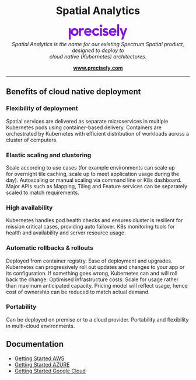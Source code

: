 <h1 align="center">Spatial Analytics</h1>

<p align="center">
  <img src="Precisely_Logo.png" alt="precisely-logo"/>
  <br>
  <i>Spatial Analytics is the name for our existing Spectrum Spatial product, designed to deploy to 
      <br>cloud native (Kubernetes) architectures.</i>
  <br>
</p>

<p align="center">
  <a href="https://www.precisely.com"><strong>www.precisely.com</strong></a>
  <br>
</p>
<hr>


## Benefits of cloud native deployment
### Flexibility of deployment
Spatial services are delivered as separate microservices in multiple Kubernetes pods using container-based delivery. Containers are orchestrated by Kubernetes with efficient distribution of workloads across a cluster of computers.

### Elastic scaling and clustering
Scale according to use cases (for example environments can scale up for overnight tile caching, scale up to meet application usage during the day). Autoscaling or manual scaling via command line or K8s dashboard. Major APIs such as Mapping, Tiling and Feature services can be separately scaled to match requirements.

### High availability
Kubernetes handles pod health checks and ensures cluster is resilient for mission critical cases, providing auto failover. K8s monitoring tools for health and availability and server resource usage.

### Automatic rollbacks & rollouts
Deployed from container registry. Ease of deployment and upgrades. Kubernetes can progressively roll out updates and changes to your app or its configuration. If something goes wrong, Kubernetes can and will roll back the change.
Optimised infrastructure costs: Scale for usage rather than maximum anticipated capacity. Pricing model will reflect usage, hence cost of ownership can be reduced to match actual demand.

### Portability
Can be deployed on premise or to a cloud provider. Portability and flexibility in multi-cloud environments.

## Documentation

- [Getting Started AWS](docs/getting-started/aws-eks/README.md)
- [Getting Started AZURE](docs/getting-started/azure-aks/README.md)
- [Getting Started Google Cloud](docs/getting-started/gcp-gke/README.md)